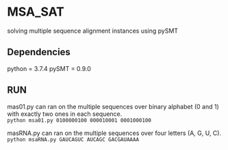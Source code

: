 # MSA_SAT
solving multiple sequence alignment instances using pySMT

## Dependencies
python = 3.7.4
pySMT = 0.9.0

## RUN
mas01.py can ran on the multiple sequences over binary alphabet (0 and 1) with exactly two ones in each sequence.  
``python msa01.py 0100000100 000010001 0001000100``

masRNA.py can ran on the multiple sequences over four letters (A, G, U, C).  
``python msaRNA.py GAUCAGUC AUCAGC GACGAUAAAA``
